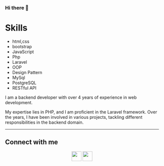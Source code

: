 ### Hi there 👋


<h1>Skills</h1>
<ul>
  <li>html,css</li>
  <li>bootstrap</li>
  <li>JavaScript</li>
  <li>Php</li>
  <li>Laravel</li>
  <li>OOP</li>
  <li>Design Pattern</li>
  <li>MySql</li>
  <li>PostgreSQL</li>
  <li>RESTful API</li>
</ul>
 
<p>I am a backend developer with over 4 years of experience in web development.</p>
<p>My expertise lies in PHP, and I am proficient in the Laravel framework. Over the years, I have been involved in various projects, tackling different responsibilities in the backend domain.</p>

<hr />

<h2>Connect with me</h2>
<p align="center"> <a href="https://www.github.com/mohammadkhoshgoftar" target="_blank" rel="noreferrer"><img src="https://raw.githubusercontent.com/danielcranney/readme-generator/main/public/icons/socials/github.svg" width="32" height="32" /></a> <a href="https://www.linkedin.com/in/mohammad-khosh-goftar-2719a1266" target="_blank" rel="noreferrer"><img src="https://raw.githubusercontent.com/danielcranney/readme-generator/main/public/icons/socials/linkedin.svg" width="32" height="32" /></a></p>
<!--
**mohammadkhoshgoftar/mohammadkhoshgoftar** is a ✨ _special_ ✨ repository because its `README.md` (this file) appears on your GitHub profile.

Here are some ideas to get you started:

- 🔭 I’m currently working on ...
- 🌱 I’m currently learning ...
- 👯 I’m looking to collaborate on ...
- 🤔 I’m looking for help with ...
- 💬 Ask me about ...
- 📫 How to reach me: ...
- 😄 Pronouns: ...
- ⚡ Fun fact: ...
-->
